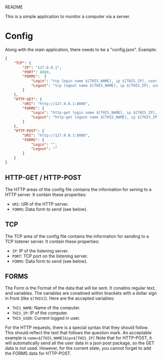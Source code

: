 README

This is a simple application to monitor a computer via a server. 

# Config

Along with the main application, there needs to be a "config.json". 
Example: 
```json
{
    "TCP": {
        "IP": "127.0.0.1",
        "PORT": 8080,
        "FORMS":  {
            "Login": "tcp login name $[THIS_NAME], ip $[THIS_IP], user $[THIS_USER]",
            "Logout": "tcp logout name $[THIS_NAME], ip $[THIS_IP], user $[THIS_USER]"
        }
    },
    "HTTP-GET": {
        "URI": "http://127.0.0.1:8080",
        "FORMS": {
            "Login": "http-get login name $[THIS_NAME], ip $[THIS_IP], user $[THIS_USER]",
            "Logout": "http-get logout name $[THIS_NAME], ip $[THIS_IP], user $[THIS_USER]"
        }
    },
    "HTTP-POST": {
        "URI": "http://127.0.0.1:8080",
        "FORMS": {
            "Login": "",
            "Logout": ""
        }
    }
}
```

## HTTP-GET / HTTP-POST

The HTTP areas of the config file contains the information for sening to a HTTP server. 
It contain these properties: 

* `URI`: URI of the HTTP server.
* `FORMS`: Data form to send (see below).

## TCP

The TCP area of the config file contains the information for sending to a TCP listener server. 
It contain these properties: 

* `IP`: IP of the listening server.
* `PORT`: TCP port on the listening server.
* `FORMS`: Data form to send (see below).

## FORMS

The Form is the Format of the data that will be sent. It conatins regular text, and variables.
The variables are conatined within brackets with a dollar sign in front (like `$[THIS]`). 
Here are the accepted variables: 

* `THIS_NAME`: Name of the computer.
* `THIS_IP`: IP of the computer.
* `THIS_USER`: Current logged in user.

For the HTTP requests, there is a special syntax that they should follow. 
This should reflect the text that follows the question mark. 
An acceptable example is `name=$[THIS_NAME]&ip=$[THIS_IP]` 
Note that for HTTP-POST, it will automatically send all the user data in a json post package, 
so the GET data is not used. However, for the current state, you cannot forget to add the FORMS 
data for HTTP-POST.
